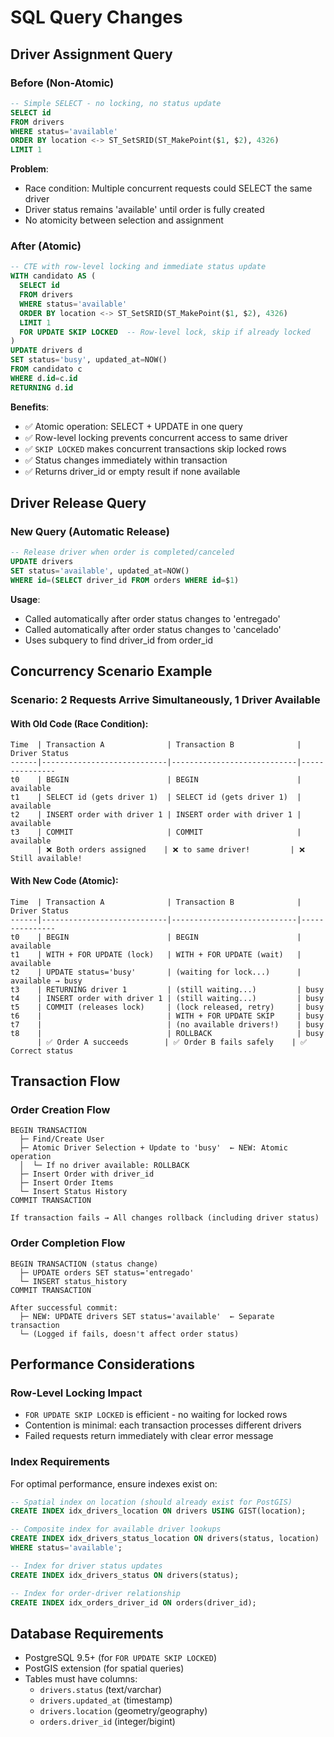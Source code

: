 # SQL Query Changes

## Driver Assignment Query

### Before (Non-Atomic)
```sql
-- Simple SELECT - no locking, no status update
SELECT id
FROM drivers
WHERE status='available'
ORDER BY location <-> ST_SetSRID(ST_MakePoint($1, $2), 4326)
LIMIT 1
```

**Problem**: 
- Race condition: Multiple concurrent requests could SELECT the same driver
- Driver status remains 'available' until order is fully created
- No atomicity between selection and assignment

### After (Atomic)
```sql
-- CTE with row-level locking and immediate status update
WITH candidato AS (
  SELECT id
  FROM drivers
  WHERE status='available'
  ORDER BY location <-> ST_SetSRID(ST_MakePoint($1, $2), 4326)
  LIMIT 1
  FOR UPDATE SKIP LOCKED  -- Row-level lock, skip if already locked
)
UPDATE drivers d
SET status='busy', updated_at=NOW()
FROM candidato c
WHERE d.id=c.id
RETURNING d.id
```

**Benefits**:
- ✅ Atomic operation: SELECT + UPDATE in one query
- ✅ Row-level locking prevents concurrent access to same driver
- ✅ `SKIP LOCKED` makes concurrent transactions skip locked rows
- ✅ Status changes immediately within transaction
- ✅ Returns driver_id or empty result if none available

## Driver Release Query

### New Query (Automatic Release)
```sql
-- Release driver when order is completed/canceled
UPDATE drivers 
SET status='available', updated_at=NOW() 
WHERE id=(SELECT driver_id FROM orders WHERE id=$1)
```

**Usage**:
- Called automatically after order status changes to 'entregado'
- Called automatically after order status changes to 'cancelado'
- Uses subquery to find driver_id from order_id

## Concurrency Scenario Example

### Scenario: 2 Requests Arrive Simultaneously, 1 Driver Available

#### With Old Code (Race Condition):
```
Time  | Transaction A              | Transaction B              | Driver Status
------|----------------------------|----------------------------|---------------
t0    | BEGIN                      | BEGIN                      | available
t1    | SELECT id (gets driver 1)  | SELECT id (gets driver 1)  | available
t2    | INSERT order with driver 1 | INSERT order with driver 1 | available
t3    | COMMIT                     | COMMIT                     | available
      | ❌ Both orders assigned    | ❌ to same driver!         | ❌ Still available!
```

#### With New Code (Atomic):
```
Time  | Transaction A              | Transaction B              | Driver Status
------|----------------------------|----------------------------|---------------
t0    | BEGIN                      | BEGIN                      | available
t1    | WITH + FOR UPDATE (lock)   | WITH + FOR UPDATE (wait)   | available
t2    | UPDATE status='busy'       | (waiting for lock...)      | available → busy
t3    | RETURNING driver 1         | (still waiting...)         | busy
t4    | INSERT order with driver 1 | (still waiting...)         | busy
t5    | COMMIT (releases lock)     | (lock released, retry)     | busy
t6    |                            | WITH + FOR UPDATE SKIP     | busy
t7    |                            | (no available drivers!)    | busy
t8    |                            | ROLLBACK                   | busy
      | ✅ Order A succeeds        | ✅ Order B fails safely    | ✅ Correct status
```

## Transaction Flow

### Order Creation Flow
```
BEGIN TRANSACTION
  ├─ Find/Create User
  ├─ Atomic Driver Selection + Update to 'busy'  ← NEW: Atomic operation
  │  └─ If no driver available: ROLLBACK
  ├─ Insert Order with driver_id
  ├─ Insert Order Items
  └─ Insert Status History
COMMIT TRANSACTION

If transaction fails → All changes rollback (including driver status)
```

### Order Completion Flow
```
BEGIN TRANSACTION (status change)
  ├─ UPDATE orders SET status='entregado'
  └─ INSERT status_history
COMMIT TRANSACTION

After successful commit:
  ├─ NEW: UPDATE drivers SET status='available'  ← Separate transaction
  └─ (Logged if fails, doesn't affect order status)
```

## Performance Considerations

### Row-Level Locking Impact
- `FOR UPDATE SKIP LOCKED` is efficient - no waiting for locked rows
- Contention is minimal: each transaction processes different drivers
- Failed requests return immediately with clear error message

### Index Requirements
For optimal performance, ensure indexes exist on:
```sql
-- Spatial index on location (should already exist for PostGIS)
CREATE INDEX idx_drivers_location ON drivers USING GIST(location);

-- Composite index for available driver lookups
CREATE INDEX idx_drivers_status_location ON drivers(status, location) 
WHERE status='available';

-- Index for driver status updates
CREATE INDEX idx_drivers_status ON drivers(status);

-- Index for order-driver relationship
CREATE INDEX idx_orders_driver_id ON orders(driver_id);
```

## Database Requirements

- PostgreSQL 9.5+ (for `FOR UPDATE SKIP LOCKED`)
- PostGIS extension (for spatial queries)
- Tables must have columns:
  - `drivers.status` (text/varchar)
  - `drivers.updated_at` (timestamp)
  - `drivers.location` (geometry/geography)
  - `orders.driver_id` (integer/bigint)
